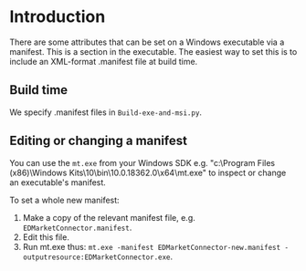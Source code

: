 # Introduction

There are some attributes that can be set on a Windows executable via a
manifest.  This is a section in the executable.  The easiest way to set
this is to include an XML-format .manifest file at build time.

## Build time

We specify .manifest files in `Build-exe-and-msi.py`.

## Editing or changing a manifest

You can use the `mt.exe` from your Windows SDK
e.g. "c:\Program Files (x86)\Windows Kits\10\bin\10.0.18362.0\x64\mt.exe"
to inspect or change an executable's manifest.

To set a whole new manifest:

1. Make a copy of the relevant manifest file, e.g. `EDMarketConnector.manifest`.
1. Edit this file.
1. Run mt.exe thus: `mt.exe -manifest EDMarketConnector-new.manifest -outputresource:EDMarketConnector.exe`.

